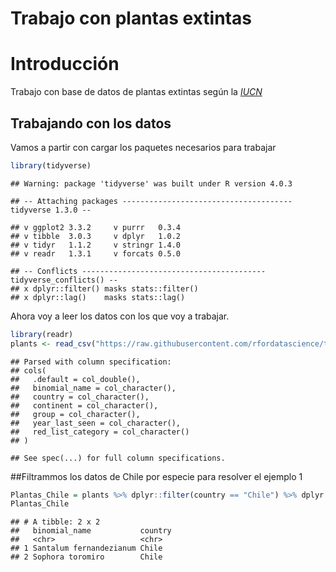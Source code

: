 Trabajo con plantas extintas
================

# Introducción

Trabajo con base de datos de plantas extintas según la
[*IUCN*](https://www.iucnredlist.org/)

## Trabajando con los datos

Vamos a partir con cargar los paquetes necesarios para trabajar

``` r
library(tidyverse)
```

    ## Warning: package 'tidyverse' was built under R version 4.0.3

    ## -- Attaching packages -------------------------------------- tidyverse 1.3.0 --

    ## v ggplot2 3.3.2     v purrr   0.3.4
    ## v tibble  3.0.3     v dplyr   1.0.2
    ## v tidyr   1.1.2     v stringr 1.4.0
    ## v readr   1.3.1     v forcats 0.5.0

    ## -- Conflicts ----------------------------------------- tidyverse_conflicts() --
    ## x dplyr::filter() masks stats::filter()
    ## x dplyr::lag()    masks stats::lag()

Ahora voy a leer los datos con los que voy a trabajar.

``` r
library(readr)
plants <- read_csv("https://raw.githubusercontent.com/rfordatascience/tidytuesday/master/data/2020/2020-08-18/plants.csv")
```

    ## Parsed with column specification:
    ## cols(
    ##   .default = col_double(),
    ##   binomial_name = col_character(),
    ##   country = col_character(),
    ##   continent = col_character(),
    ##   group = col_character(),
    ##   year_last_seen = col_character(),
    ##   red_list_category = col_character()
    ## )

    ## See spec(...) for full column specifications.

\#\#Filtrammos los datos de Chile por especie para resolver el ejemplo 1

``` r
Plantas_Chile = plants %>% dplyr::filter(country == "Chile") %>% dplyr::select(binomial_name, country)
Plantas_Chile
```

    ## # A tibble: 2 x 2
    ##   binomial_name           country
    ##   <chr>                   <chr>  
    ## 1 Santalum fernandezianum Chile  
    ## 2 Sophora toromiro        Chile
